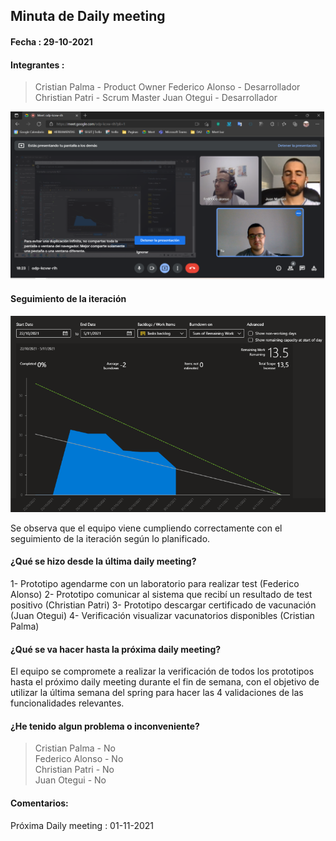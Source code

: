 ## Minuta de Daily meeting <a name=""></a>

#### Fecha : 29-10-2021
#### Integrantes : 

>Cristian Palma - Product Owner
 Federico Alonso - Desarrollador
 Christian Patri - Scrum Master
 Juan Otegui - Desarrollador

 ![ ](../img/sprint_daily_29-10-21.png)

#### Seguimiento de la iteración

![ ](../img/burndown-29-10-21.png)

Se observa que el equipo viene cumpliendo correctamente con el seguimiento de la iteración según lo planificado.



#### ¿Qué se hizo desde la última daily meeting?

1- Prototipo agendarme con un laboratorio para realizar test (Federico Alonso)
2- Prototipo comunicar al sistema que recibí un resultado de test positivo (Christian Patri)
3- Prototipo descargar certificado de vacunación (Juan Otegui)
4- Verificación visualizar vacunatorios disponibles (Cristian Palma)


#### ¿Qué se va hacer hasta la próxima daily meeting?

El equipo se compromete a realizar la verificación de todos los prototipos hasta el próximo daily meeting durante el fin de semana, con el objetivo de utilizar la última semana del spring para hacer las 4 validaciones de las funcionalidades relevantes.


#### ¿He tenido algun problema o inconveniente?

>Cristian Palma - No\
 Federico Alonso - No\
 Christian Patri - No\
 Juan Otegui - No


#### Comentarios: 

Próxima Daily meeting : 01-11-2021